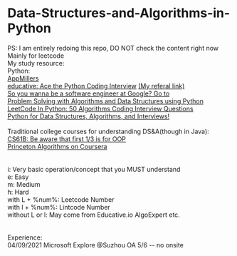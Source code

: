# Data-Structures-and-Algorithms-in-Python
PS: I am entirely redoing this repo, DO NOT check the content right now<br/>
Mainly for leetcode<br/>
My study resource:<br/>
Python:<br/>
[AppMillers](https://www.appmillers.com)<br/>
[educative: Ace the Python Coding Interview](https://www.educative.io/path/ace-python-coding-interview) [ (My referal link)](https://educative.io/signup?referralCode=chqzy99-RMxRqBVG70Y)<br/>
[So you wanna be a software engineer at Google? Go to](https://www.algoexpert.io/)<br/>
[Problem Solving with Algorithms and Data Structures using Python](https://runestone.academy/runestone/books/published/pythonds3/index.html)<br/>
[LeetCode In Python: 50 Algorithms Coding Interview Questions](https://www.udemy.com/course/leetcode-in-python-50-algorithms-coding-interview-questions)<br/>
[Python for Data Structures, Algorithms, and Interviews!](https://www.udemy.com/course/python-for-data-structures-algorithms-and-interviews/)<br/>
<br/>
Traditional college courses for understanding DS&A(though in Java):<br/>
[CS61B: Be aware that first 1/3 is for OOP](https://sp21.datastructur.es/)<br/>
[Princeton Algorithms on Coursera](https://www.coursera.org/learn/algorithms-part1/home/info)<br/>
<br/>
<br/>
i: Very basic operation/concept that you MUST understand<br/>
e: Easy<br/>
m: Medium<br/>
h: Hard<br/>
with L + %num%: Leetcode Number<br/>
with l + %num%: Lintcode Number<br/>
without L or l: May come from Educative.io AlgoExpert etc.<br/>
<br/>
<br/>
Experience:<br/>
04/09/2021 Microsoft Explore @Suzhou OA 5/6 -- no onsite<br/>

